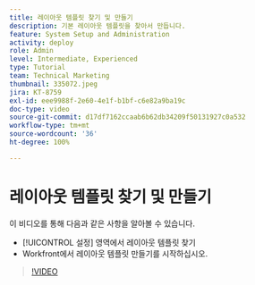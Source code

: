 ```yaml
---
title: 레이아웃 템플릿 찾기 및 만들기
description: 기본 레이아웃 템플릿을 찾아서 만듭니다.
feature: System Setup and Administration
activity: deploy
role: Admin
level: Intermediate, Experienced
type: Tutorial
team: Technical Marketing
thumbnail: 335072.jpeg
jira: KT-8759
exl-id: eee9988f-2e60-4e1f-b1bf-c6e82a9ba19c
doc-type: video
source-git-commit: d17df7162ccaab6b62db34209f50131927c0a532
workflow-type: tm+mt
source-wordcount: '36'
ht-degree: 100%

---
```


# 레이아웃 템플릿 찾기 및 만들기

이 비디오를 통해 다음과 같은 사항을 알아볼 수 있습니다.

* [!UICONTROL 설정] 영역에서 레이아웃 템플릿 찾기
* Workfront에서 레이아웃 템플릿 만들기를 시작하십시오.

>[!VIDEO](https://video.tv.adobe.com/v/335072/?quality=12&learn=on&enablevpops)
